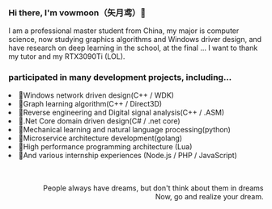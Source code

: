 <h3>Hi there, I'm vowmoon（矢月鸢）🌙</h3>
<p>I am a professional master student from China, my major is computer science, now studying graphics algorithms and Windows driver design, and have research on deep learning in the school, at the final ... I want to thank my tutor and my RTX3090Ti (LOL).</p>
<h3>participated in many development projects, including...</h3>
<li>🍒Windows network driven design(C++ / WDK) </li>
<li>🍒Graph learning algorithm(C++ / Direct3D) </li>
<li>🍒Reverse engineering and Digital signal analysis(C++ / .ASM) </li>
<li>🥞.Net Core domain driven design(C# / .net core) </li>
<li>🐷Mechanical learning and natural language processing(python) </li>
<li>🐷Microservice architecture development(golang) </li>
<li>🍉High performance programming architecture (Lua) </li>
<li>🍉And various internship experiences (Node.js / PHP / JavaScript) </li>
<br>
<br>
<p align="right">People always have dreams, but don't think about them in dreams
<br>Now, go and realize your dream.</p>
